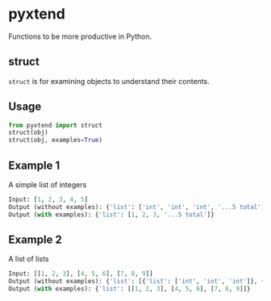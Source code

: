 # pyxtend

Functions to be more productive in Python.

## struct

`struct` is for examining objects to understand their contents.

## Usage

```python
from pyxtend import struct
struct(obj)
struct(obj, examples=True)
```

## Example 1
A simple list of integers

```python
Input: [1, 2, 3, 4, 5]
Output (without examples): {'list': ['int', 'int', 'int', '...5 total']}
Output (with examples): {'list': [1, 2, 3, '...5 total']}
```

## Example 2
A list of lists

```python
Input: [[1, 2, 3], [4, 5, 6], [7, 8, 9]]
Output (without examples): {'list': [{'list': ['int', 'int', 'int']}, {'list': ['int', 'int', 'int']}, {'list': ['int', 'int', 'int']}]}
Output (with examples): {'list': [[1, 2, 3], [4, 5, 6], [7, 8, 9]]}
```

